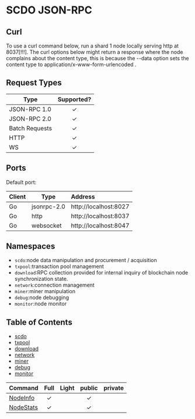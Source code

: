 # SCDO JSON-RPC

## Curl 

To use a curl command below, run a shard 1 node locally serving http at 8037[!!!]. The curl options below might return a response where the node complains about the content type, this is because the --data option sets the content type to application/x-www-form-urlencoded .

## Request Types

| Type           | Supported? |
| -------------- |:----------:|
| JSON-RPC 1.0   |  &#x2713;  |
| JSON-RPC 2.0   |  &#x2713;  |
| Batch Requests |  &#x2713;  |
| HTTP           |  &#x2713;  |
| WS             |  &#x2713;  |


## Ports
Default port:

| Client | Type        | Address               |
| ------ | ----------- |:--------------------- |
| Go     | jsonrpc-2.0 | http://localhost:8027 |
| Go     | http        | http://localhost:8037 |
| Go     | websocket   | http://localhost:8047 |

## Namespaces
- `scdo`:node data manipulation and procurement / acquisition
- `txpool`:transaction pool management
- `download`:RPC collection provided for internal inquiry of blockchain node synchronization state.
- `network`:connection management
- `miner`:miner manipulation
- `debug`:node debugging
- `monitor`:node monitor

## Table of Contents
- [scdo](#scdo)
- [txpool](#txpool)
- [download](#download)
- [network](#network)
- [miner](#miner)
- [debug](#debug)
- [monitor](#monitor)

| Command                 |   Full   | Light |  public  | private |
| ----------------------- |:--------:|:-----:|:--------:|:-------:|
| [NodeInfo](api/monitor.md#nodeinfo)   | &#x2713; |       | &#x2713; |         |
| [NodeStats](#nodestats) | &#x2713; |       | &#x2713; |         |













